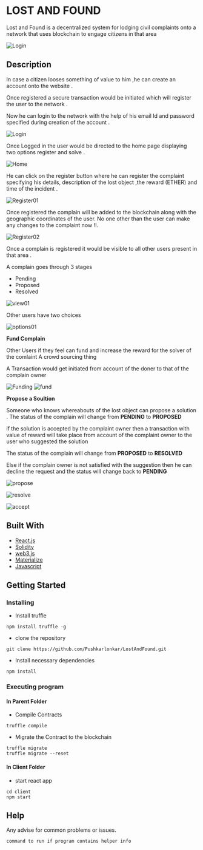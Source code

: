 # LOST AND FOUND
 Lost and Found is a decentralized system for lodging civil complaints onto a network that uses blockchain to engage citizens in that area 
 

 
![Login](https://github.com/Pushkarlonkar/LostAndFound/blob/master/readme/Overview.png)
 


## Description
In case a citizen looses something of value to him ,he can create an account onto the website .

Once registered a secure transaction would be initiated which will register the user to the network . 

Now he can login to the network with the help of his email Id and password specified during creation of the account .

![Login](https://github.com/Pushkarlonkar/LostAndFound/blob/master/readme/Login.png)


Once Logged in the user would be directed to the home page displaying two options register and solve .

![Home](https://github.com/Pushkarlonkar/LostAndFound/blob/master/readme/Home.png)

He can click on the register button where he can register the complaint specifying his details, description of the lost object ,the reward (ETHER) and time of the incident .

![Register01](https://github.com/Pushkarlonkar/LostAndFound/blob/master/readme/Register01.png)

Once registered the complain will be added to the blockchain along with the geographic coordinates of the user. No one other than the user can make any changes to the complaint now !!.


![Register02](https://github.com/Pushkarlonkar/LostAndFound/blob/master/readme/Register02.png)

Once a complain is registered it would be visible to all other users present in that area .

A complain goes through 3 stages 
* Pending 
* Proposed 
* Resolved

![view01](https://github.com/Pushkarlonkar/LostAndFound/blob/master/readme/view01.png)

Other users have two choices 

![options01](https://github.com/Pushkarlonkar/LostAndFound/blob/master/readme/options01.png)

**Fund Complain**

Other Users if they feel can fund  and increase the reward for the solver of the comlaint
A crowd sourcing thing 

A Transaction would get initiated from account of the doner to that of the complain owner

![Funding](https://github.com/Pushkarlonkar/LostAndFound/blob/master/readme/Funding.png)
![fund](https://github.com/Pushkarlonkar/LostAndFound/blob/master/readme/fund.png)

**Propose a Soultion**

Someone who knows whereabouts of the lost  object can propose a solution . The status of the complain will change from **PENDING** to **PROPOSED**

 if the solution is accepted by the complaint owner then a transaction with value of reward will take place from account of the complaint owner to the user who suggested the solution
 
The status of the complain will change from **PROPOSED** to **RESOLVED** 

Else if the complain owner is not satisfied with the suggestion then he can decline the request and the status will change back to **PENDING** 


![propose](https://github.com/Pushkarlonkar/LostAndFound/blob/master/readme/propose.png)

![resolve](https://github.com/Pushkarlonkar/LostAndFound/blob/master/readme/resolve.png)


![accept](https://github.com/Pushkarlonkar/LostAndFound/blob/master/readme/accept.png)


## Built With 
  * [React.js](https://reactjs.org/)
  * [Solidity](https://soliditylang.org/)
  * [web3.js](https://web3js.readthedocs.io/en/v1.5.2/)
  * [Materialize](https://materializecss.com/)
  * [Javascript](https://www.javascript.com/)
  
## Getting Started

### Installing

* Install truffle 
 ```
npm install truffle -g
```
* clone the repository 
 ```
git clone https://github.com/Pushkarlonkar/LostAndFound.git
```
* Install necessary dependencies
 ```
npm install
```
### Executing program

#### In Parent Folder
* Compile Contracts
```
truffle compile
```
* Migrate the Contract to the  blockchain
```
truffle migrate 
truffle migrate --reset
```
#### In Client Folder
* start react app  
```
cd client
npm start
```

## Help

Any advise for common problems or issues.
```
command to run if program contains helper info
```
